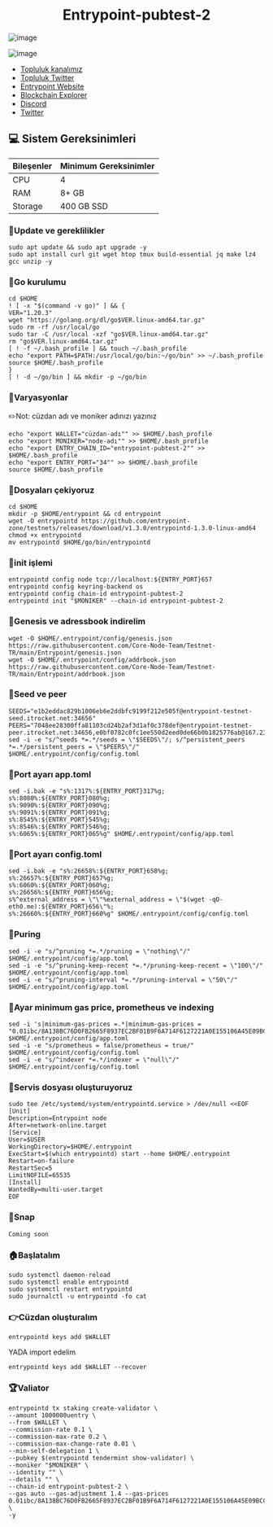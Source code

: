 <h1 align="center"> Entrypoint-pubtest-2 </h1>

![image](https://github.com/molla202/Entrypoint-pubtest-2/assets/91562185/8e722930-ad7e-481e-b0ce-67bc162a5f19)

![image](https://github.com/molla202/Entrypoint-pubtest-2/assets/91562185/6e40a76c-4e5e-4058-a0f4-fd6a0edf349f)



 * [Topluluk kanalımız](https://t.me/corenodechat)<br>
 * [Topluluk Twitter](https://twitter.com/corenodeHQ)<br>
 * [Entrypoint Website](https://entrypoint.zone/)<br>
 * [Blockchain Explorer](https://testnet.itrocket.net/entrypoint/staking)<br>
 * [Discord](https://discord.gg/dWccn5wK)<br>
 * [Twitter](https://twitter.com/entrypointzone)<br>

## 💻 Sistem Gereksinimleri
| Bileşenler | Minimum Gereksinimler | 
| ------------ | ------------ |
| CPU |	4|
| RAM	| 8+ GB |
| Storage	| 400 GB SSD |


### 🚧Update ve gereklilikler
```
sudo apt update && sudo apt upgrade -y
sudo apt install curl git wget htop tmux build-essential jq make lz4 gcc unzip -y
```
### 🚧Go kurulumu
```
cd $HOME
! [ -x "$(command -v go)" ] && {
VER="1.20.3"
wget "https://golang.org/dl/go$VER.linux-amd64.tar.gz"
sudo rm -rf /usr/local/go
sudo tar -C /usr/local -xzf "go$VER.linux-amd64.tar.gz"
rm "go$VER.linux-amd64.tar.gz"
[ ! -f ~/.bash_profile ] && touch ~/.bash_profile
echo "export PATH=$PATH:/usr/local/go/bin:~/go/bin" >> ~/.bash_profile
source $HOME/.bash_profile
}
[ ! -d ~/go/bin ] && mkdir -p ~/go/bin
```
### 🚧Varyasyonlar
✏️Not: cüzdan adı ve moniker adınızı yazınız
```
echo "export WALLET="cüzdan-adı"" >> $HOME/.bash_profile
echo "export MONIKER="node-adı"" >> $HOME/.bash_profile
echo "export ENTRY_CHAIN_ID="entrypoint-pubtest-2"" >> $HOME/.bash_profile
echo "export ENTRY_PORT="34"" >> $HOME/.bash_profile
source $HOME/.bash_profile
```
### 🚧Dosyaları çekiyoruz
```
cd $HOME
mkdir -p $HOME/entrypoint && cd entrypoint
wget -O entrypointd https://github.com/entrypoint-zone/testnets/releases/download/v1.3.0/entrypointd-1.3.0-linux-amd64
chmod +x entrypointd
mv entrypointd $HOME/go/bin/entrypointd
```
### 🚧init işlemi
```
entrypointd config node tcp://localhost:${ENTRY_PORT}657
entrypointd config keyring-backend os
entrypointd config chain-id entrypoint-pubtest-2
entrypointd init "$MONIKER" --chain-id entrypoint-pubtest-2
```
### 🚧Genesis ve adressbook indirelim
```
wget -O $HOME/.entrypoint/config/genesis.json https://raw.githubusercontent.com/Core-Node-Team/Testnet-TR/main/Entrypoint/genesis.json
wget -O $HOME/.entrypoint/config/addrbook.json https://raw.githubusercontent.com/Core-Node-Team/Testnet-TR/main/Entrypoint/addrbook.json
```
### 🚧Seed ve peer
```
SEEDS="e1b2eddac829b1006eb6e2ddbfc9199f212e505f@entrypoint-testnet-seed.itrocket.net:34656"
PEERS="7048ee28300ffa81103cd24b2af3d1af0c378def@entrypoint-testnet-peer.itrocket.net:34656,e0bf0782c0fc1ee550d2eed0de66b0b1825776ab@167.235.39.5:46656,81bf2ade773a30eccdfee58a041974461f1838d8@185.107.68.148:26656,85945c3aa71634f2d9d227710c62722f71dcc528@65.109.53.60:29656,a1583f1ba0f0f8b91bd163110b0bfd709604b266@65.108.206.118:61256,219c01207e171cde99fed5ae4dff1b26d3ca0ad8@95.217.100.248:06656,75e83d67504cbfacdc79da55ca46e2c4353816e7@65.109.92.241:3106,d57c7572d58cb3043770f2c0ba412b35035233ad@80.64.208.169:26656,ffbffb5bed1c8efcf6280ab1635f3eab6cfcf1b4@207.244.253.244:28656,12fb65ddbc028eebdb3d61a96b3784f5f5f31472@[2a01:4f9:3051:3e83::2]:22256,bbf8ef70a32c3248a30ab10b2bff399e73c6e03c@65.21.198.100:20956"
sed -i -e "s/^seeds *=.*/seeds = \"$SEEDS\"/; s/^persistent_peers *=.*/persistent_peers = \"$PEERS\"/" $HOME/.entrypoint/config/config.toml
```
### 🚧Port ayarı app.toml
```
sed -i.bak -e "s%:1317%:${ENTRY_PORT}317%g;
s%:8080%:${ENTRY_PORT}080%g;
s%:9090%:${ENTRY_PORT}090%g;
s%:9091%:${ENTRY_PORT}091%g;
s%:8545%:${ENTRY_PORT}545%g;
s%:8546%:${ENTRY_PORT}546%g;
s%:6065%:${ENTRY_PORT}065%g" $HOME/.entrypoint/config/app.toml
```
### 🚧Port ayarı config.toml
```
sed -i.bak -e "s%:26658%:${ENTRY_PORT}658%g;
s%:26657%:${ENTRY_PORT}657%g;
s%:6060%:${ENTRY_PORT}060%g;
s%:26656%:${ENTRY_PORT}656%g;
s%^external_address = \"\"%external_address = \"$(wget -qO- eth0.me):${ENTRY_PORT}656\"%;
s%:26660%:${ENTRY_PORT}660%g" $HOME/.entrypoint/config/config.toml
```
### 🚧Puring
```
sed -i -e "s/^pruning *=.*/pruning = \"nothing\"/" $HOME/.entrypoint/config/app.toml
sed -i -e "s/^pruning-keep-recent *=.*/pruning-keep-recent = \"100\"/" $HOME/.entrypoint/config/app.toml
sed -i -e "s/^pruning-interval *=.*/pruning-interval = \"50\"/" $HOME/.entrypoint/config/app.toml
```
### 🚧Ayar minimum gas price,  prometheus ve indexing
```
sed -i 's|minimum-gas-prices =.*|minimum-gas-prices = "0.01ibc/8A138BC76D0FB2665F8937EC2BF01B9F6A714F6127221A0E155106A45E09BCC5"|g' $HOME/.entrypoint/config/app.toml
sed -i -e "s/prometheus = false/prometheus = true/" $HOME/.entrypoint/config/config.toml
sed -i -e "s/^indexer *=.*/indexer = \"null\"/" $HOME/.entrypoint/config/config.toml
```
### 🚧Servis dosyası oluşturuyoruz
```
sudo tee /etc/systemd/system/entrypointd.service > /dev/null <<EOF
[Unit]
Description=Entrypoint node
After=network-online.target
[Service]
User=$USER
WorkingDirectory=$HOME/.entrypoint
ExecStart=$(which entrypointd) start --home $HOME/.entrypoint
Restart=on-failure
RestartSec=5
LimitNOFILE=65535
[Install]
WantedBy=multi-user.target
EOF
```
### 🚧Snap
```
Coming soon
```
### 🏠Başlatalım
```
sudo systemctl daemon-reload
sudo systemctl enable entrypointd
sudo systemctl restart entrypointd
sudo journalctl -u entrypointd -fo cat
```
### 👉Cüzdan oluşturalım
```
entrypointd keys add $WALLET
```
YADA import edelim
```
entrypointd keys add $WALLET --recover
```
### 🏆Valiator
```
entrypointd tx staking create-validator \
--amount 1000000uentry \
--from $WALLET \
--commission-rate 0.1 \
--commission-max-rate 0.2 \
--commission-max-change-rate 0.01 \
--min-self-delegation 1 \
--pubkey $(entrypointd tendermint show-validator) \
--moniker "$MONIKER" \
--identity "" \
--details "" \
--chain-id entrypoint-pubtest-2 \
--gas auto --gas-adjustment 1.4 --gas-prices 0.01ibc/8A138BC76D0FB2665F8937EC2BF01B9F6A714F6127221A0E155106A45E09BCC5 \
-y
```
